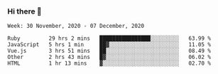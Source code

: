 ### Hi there 👋

<!--START_SECTION:waka-->
```text
Week: 30 November, 2020 - 07 December, 2020

Ruby         29 hrs 2 mins   ████████████████░░░░░░░░░   63.99 % 
JavaScript   5 hrs 1 min     ██▓░░░░░░░░░░░░░░░░░░░░░░   11.05 % 
Vue.js       3 hrs 51 mins   ██░░░░░░░░░░░░░░░░░░░░░░░   08.49 % 
Other        2 hrs 43 mins   █▓░░░░░░░░░░░░░░░░░░░░░░░   06.02 % 
HTML         1 hr 13 mins    ▓░░░░░░░░░░░░░░░░░░░░░░░░   02.70 % 
```
<!--END_SECTION:waka-->

<!--
**yqmmm/yqmmm** is a ✨ _special_ ✨ repository because its `README.md` (this file) appears on your GitHub profile.

Here are some ideas to get you started:

- 🔭 I’m currently working on ...
- 🌱 I’m currently learning ...
- 👯 I’m looking to collaborate on ...
- 🤔 I’m looking for help with ...
- 💬 Ask me about ...
- 📫 How to reach me: ...
- 😄 Pronouns: ...
- ⚡ Fun fact: ...
-->
